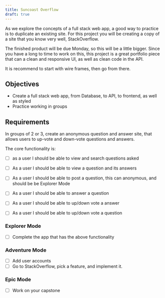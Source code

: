```yaml
---
title: Suncoast Overflow
draft: true
---
```


As we explore the concepts of a full stack web app, a good way to practice is to duplicate an existing site. For this project you will be creating a copy of a site that you know very well, StackOverflow.


The finished product will be due Monday, so this will be a little bigger. Since you have a long to time to work on this, this project is a great portfolio piece that can a clean and responsive UI, as well as clean code in the API. 

It is recommend to start with wire frames, then go from there. 

## Objectives

* Create a full stack web app, from Database, to API, to frontend, as well as styled
* Practice working in groups

## Requirements

In groups of 2 or 3, create an anonymous question and answer site, that allows users to up-vote and down-vote questions and answers. 

The core functionality is: 
- [ ] as a user I should be able to view and search questions asked
- [ ] As a user I should be able to view a question and its answers
- [ ] As a user I should be able to post a question, this can anonymous, and should be be Explorer Mode
- [ ] As a user I should be able to answer a question
- [ ] As a user I should be able to up/down vote a answer
- [ ] As a user I should be able to up/down vote a question


### Explorer Mode

* [ ] Complete the app that has the above functionality

### Adventure Mode

* [ ] Add user accounts
* [ ] Go to StackOverflow, pick a feature, and implement it. 

### Epic Mode

* [ ] Work on your capstone


